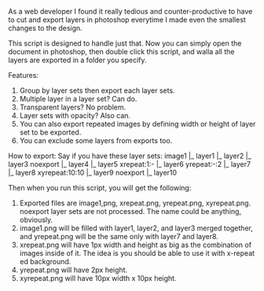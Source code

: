  As a web developer I found it really tedious and counter-productive to have to cut and export
 layers in photoshop everytime I made even the smallest changes to the design.

 This script is designed to handle just that. Now you can simply open the document in photoshop,
 then double click this script, and walla all the layers are exported in a folder you specify.

 Features:
 1. Group by layer sets then export each layer sets.
 2. Multiple layer in a layer set? Can do.
 3. Transparent layers? No problem.
 4. Layer sets with opacity? Also can.
 5. You can also export repeated images by defining width or height of layer set to be exported.
 6. You can exclude some layers from exports too.

 How to export:
 Say if you have these layer sets:
 image1
 |_ layer1
 |_ layer2
 |_ layer3
 noexport
 |_ layer4
 |_ layer5
 xrepeat:1:-
 |_ layer6
 yrepeat:-:2
 |_ layer7
 |_ layer8
 xyrepeat:10:10
 |_ layer9
 noexport
 |_ layer10

 Then when you run this script, you will get the following:
 1. Exported files are image1,png, xrepeat.png, yrepeat.png, xyrepeat.png. noexport layer sets are not processed.
    The name could be anything, obviously.
 2. image1.png will be filled with layer1, layer2, and layer3 merged together, and yrepeat.png will be the same only
    with layer7 and layer8.
 3. xrepeat.png will have 1px width and height as big as the combination of images inside of it. The idea is
    you should be able to use it with x-repeat ed background.
 4. yrepeat.png will have 2px height.
 5. xyrepeat.png will have 10px width x 10px height.